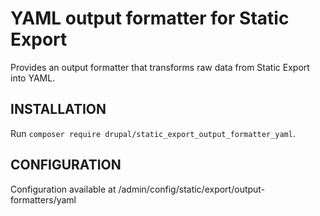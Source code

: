 # YAML output formatter for Static Export

Provides an output formatter that transforms raw data from Static Export into YAML.

## INSTALLATION ##
Run `composer require drupal/static_export_output_formatter_yaml`.

## CONFIGURATION ##
Configuration available at /admin/config/static/export/output-formatters/yaml
